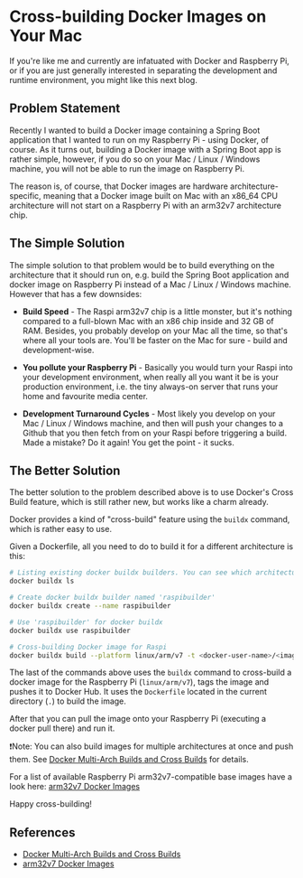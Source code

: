 # Cross-building Docker Images on Your Mac

If you're like me and currently are infatuated with Docker and Raspberry Pi, or if you are just generally interested in separating the development and runtime environment, you might like this next blog.

## Problem Statement

Recently I wanted to build a Docker image containing a Spring Boot application that I wanted to run on my Raspberry Pi - using Docker, of course. As it turns out, building a Docker image with a Spring Boot app is rather simple, however, if you do so on your Mac / Linux / Windows machine, you will not be able to run the image on Raspberry Pi.

The reason is, of course, that Docker images are hardware architecture-specific, meaning that a Docker image built on Mac with an x86_64 CPU architecture will not start on a Raspberry Pi with an arm32v7 architecture chip.

## The Simple Solution

The simple solution to that problem would be to build everything on the architecture that it should run on, e.g. build the Spring Boot application and docker image on Raspberry Pi instead of a Mac / Linux / Windows machine. However that has a few downsides:

* **Build Speed** - The Raspi arm32v7 chip is a little monster, but it's nothing compared to a full-blown Mac with an x86 chip inside and 32 GB of RAM. Besides, you probably develop on your Mac all the time, so that's where all your tools are. You'll be faster on the Mac for sure - build and development-wise.

* **You pollute your Raspberry Pi** - Basically you would turn your Raspi into your  development environment, when really all you want it be is your production environment, i.e. the tiny always-on server that runs your home and favourite media center.

* **Development Turnaround Cycles** - Most likely you develop on your Mac / Linux / Windows machine, and then will push your changes to a Github that you then fetch from on your Raspi before triggering a build. Made a mistake? Do it again! You get the point - it sucks.

## The Better Solution

The better solution to the problem described above is to use Docker's Cross Build feature, which is still rather new, but works like a charm already.

Docker provides a kind of "cross-build" feature using the `buildx` command, which is rather easy to use.

Given a Dockerfile, all you need to do to build it for a different architecture is this:

```bash
# Listing existing docker buildx builders. You can see which architectures are supported.
docker buildx ls

# Create docker buildx builder named 'raspibuilder'
docker buildx create --name raspibuilder

# Use 'raspibuilder' for docker buildx
docker buildx use raspibuilder

# Cross-building Docker image for Raspi
docker buildx build --platform linux/arm/v7 -t <docker-user-name>/<image-name>:<version> --push .
```

The last of the commands above uses the `buildx` command to cross-build a docker image for the Raspberry Pi (`linux/arm/v7`), tags the image and pushes it to Docker Hub. It uses the `Dockerfile` located in the current directory (`.`) to build the image.

After that you can pull the image onto your Raspberry Pi (executing a docker pull there) and run it.

❗Note: You can also build images for multiple architectures at once and push them. See [Docker Multi-Arch Builds and Cross Builds](https://docs.docker.com/docker-for-mac/multi-arch/) for details.

For a list of available Raspberry Pi arm32v7-compatible base images have a look here: [arm32v7 Docker Images](https://hub.docker.com/u/arm32v7)

Happy cross-building!

## References

* [Docker Multi-Arch Builds and Cross Builds](https://docs.docker.com/docker-for-mac/multi-arch/)
* [arm32v7 Docker Images](https://hub.docker.com/u/arm32v7)

